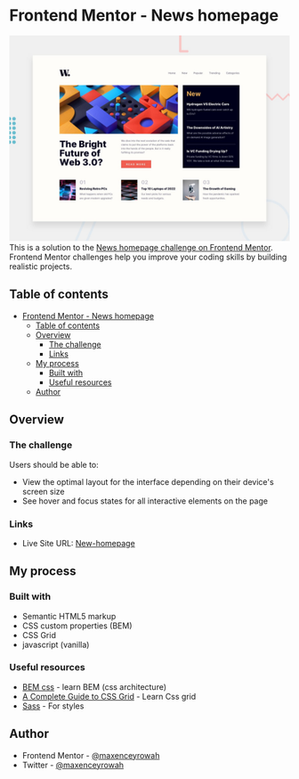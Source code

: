 # Frontend Mentor - News homepage

![Design preview for the News homepage coding challenge](./design/desktop-preview.jpg)
This is a solution to the [News homepage challenge on Frontend Mentor](https://www.frontendmentor.io/challenges/news-homepage-H6SWTa1MFl). Frontend Mentor challenges help you improve your coding skills by building realistic projects. 

## Table of contents

- [Frontend Mentor - News homepage](#frontend-mentor---news-homepage)
  - [Table of contents](#table-of-contents)
  - [Overview](#overview)
    - [The challenge](#the-challenge)
    - [Links](#links)
  - [My process](#my-process)
    - [Built with](#built-with)
    - [Useful resources](#useful-resources)
  - [Author](#author)

## Overview

### The challenge

Users should be able to:

- View the optimal layout for the interface depending on their device's screen size
- See hover and focus states for all interactive elements on the page

### Links

- Live Site URL: [New-homepage](https://new-homepage-three.vercel.app/)

## My process

### Built with

- Semantic HTML5 markup
- CSS custom properties (BEM)
- CSS Grid
- javascript (vanilla)

### Useful resources

- [BEM css](https://css-tricks.com/bem-101/) - learn BEM (css architecture)
- [A Complete Guide to CSS Grid](https://css-tricks.com/snippets/css/complete-guide-grid) - Learn Css grid
- [Sass](https://sass-lang.com/) - For styles

## Author

- Frontend Mentor - [@maxenceyrowah](https://www.frontendmentor.io/profile/maxenceyrowah)
- Twitter - [@maxenceyrowah](https://www.twitter.com/Maxence_Yro)
